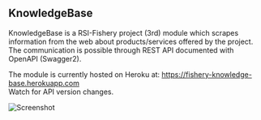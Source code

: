 ## KnowledgeBase
KnowledgeBase is a RSI-Fishery project (3rd) module which scrapes information from the web about products/services offered by the project. The communication is possible through REST API documented with OpenAPI (Swagger2).

The module is currently hosted on Heroku at: https://fishery-knowledge-base.herokuapp.com  
Watch for API version changes.

![Screenshot](http://i.imgur.com/deW9pgx.png)
